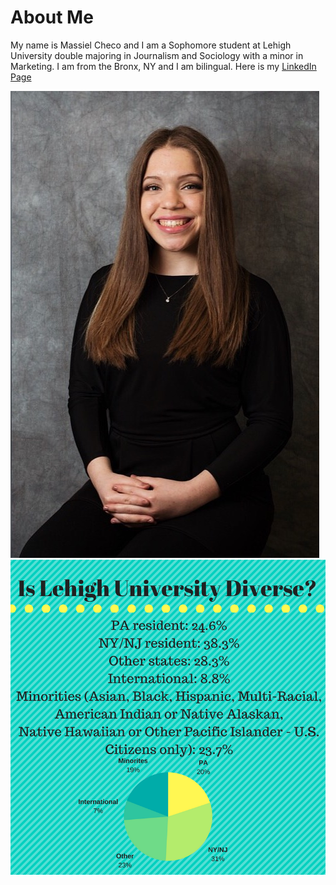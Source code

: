 # About Me
My name is Massiel Checo and I am a Sophomore student at Lehigh University double majoring in Journalism and Sociology with a minor in Marketing. I am from the Bronx, NY and I am bilingual. Here is my [LinkedIn Page](https://www.linkedin.com/in/massiel-checo-302065138/)

![Profile Picture](https://github.com/massielcheco/massielcheco.github.io/blob/master/IMG-1748.jpg?raw=true)
![Is Lehigh Diverse?](https://github.com/massielcheco/massielcheco.github.io/blob/master/Is%20Lehigh%20Diverse_.png)
